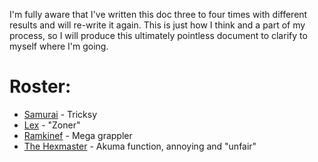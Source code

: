 I'm fully aware that I've written this doc three to four times with different
results and will re-write it again. This is just how I think and a part of my
process, so I will produce this ultimately pointless document to clarify to
myself where I'm going.

# Roster:

- [Samurai](/docs/gameplay_spec/characters/samurai.md) - Tricksy
- [Lex](/docs/ideas/steam_launch/lex.md) - "Zoner"
- [Ramkinef](/docs/ideas/steam_launch/ramkinef.md) - Mega grappler
- [The Hexmaster](/docs/ideas/steam_launch/the_hexmaster.md) - Akuma function, annoying and "unfair"
